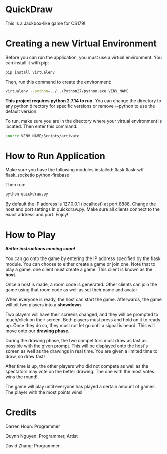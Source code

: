 # QuickDraw

This is a Jackbox-like game for CS179!

# Creating a new Virtual Environment

Before you can run the application, you must use a virtual environment. You can install it with pip:

```sh
pip install virtualenv
```

Then, run this command to create the environment:

```sh
virtualenv --python=../../Python27/python.exe VENV_NAME
```

**This project requires python 2.7.14 to run.** You can change the directory to any python directory for specific versions or remove --python to use the default version.

To run, make sure you are in the directory where your virtual environment is located. Then enter this command:

```sh
source VENV_NAME/Scripts/activate 
```

# How to Run Application

Make sure you have the following modules installed:
flask
flask-wtf
flask_socketio
python-firebase


Then run:
```sh
python quickdraw.py
```
By default the IP address is 127.0.0.1 (localhost) at port 8888. Change the host and port settings in quickdraw.py. Make sure all clients connect to the exact address and port. Enjoy!

# How to Play

***Better instructions coming soon!***

You can go onto the game by entering the IP address specified by the flask module. You can choose to either create a game or join one. Note that to play a game, one client must create a game. This client is known as the **host**.

Once a host is made, a room code is generated. Other clients can join the game using that room code as well as set their name and avatar.

When everyone is ready, the host can start the game. Afterwards, the game will pit two players into a **showdown**.

Two players will have their screens changed, and they will be prompted to touch/click on their screen. Both players must press and hold on it to ready up. Once they do so, they must not let go until a signal is heard. This will move onto our **drawing phase**.

During the drawing phase, the two competitors must draw as fast as possible with the given prompt. This will be displayed onto the host's screen as well as the drawings in real time. You are given a limited time to draw, so draw fast!

After time is up, the other players who did not compete as well as the spectators may vote on the better drawing. The one with the most votes wins the round!

The game will play until everyone has played a certain amount of games. The player with the most points wins!

# Credits

Darren Houn: Programmer

Quynh Nguyen: Programmer, Artist

David Zhang: Programmer


